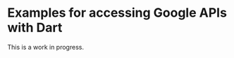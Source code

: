 Examples for accessing Google APIs with Dart
============================================

This is a work in progress.
